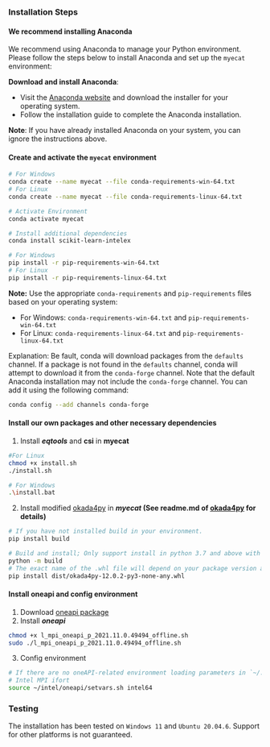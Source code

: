 ### Installation Steps

#### We recommend installing Anaconda

We recommend using Anaconda to manage your Python environment. Please follow the steps below to install Anaconda and set up the `myecat` environment:

**Download and install Anaconda**:

- Visit the [Anaconda website](https://www.anaconda.com/products/distribution) and download the installer for your operating system.
- Follow the installation guide to complete the Anaconda installation.

**Note**: If you have already installed Anaconda on your system, you can ignore the instructions above.

#### Create and activate the `myecat` environment

```bash
# For Windows
conda create --name myecat --file conda-requirements-win-64.txt
# For Linux
conda create --name myecat --file conda-requirements-linux-64.txt

# Activate Environment
conda activate myecat

# Install additional dependencies
conda install scikit-learn-intelex

# For Windows
pip install -r pip-requirements-win-64.txt
# For Linux
pip install -r pip-requirements-linux-64.txt
```

**Note:** Use the appropriate `conda-requirements` and `pip-requirements` files based on your operating system:

* For Windows: `conda-requirements-win-64.txt` and `pip-requirements-win-64.txt`
* For Linux: `conda-requirements-linux-64.txt` and `pip-requirements-linux-64.txt`

Explanation: Be fault, conda will download packages from the `defaults` channel. If a package is not found in the `defaults` channel, conda will attempt to download it from the `conda-forge` channel. Note that the default Anaconda installation may not include the `conda-forge` channel. You can add it using the following command:

```bash
conda config --add channels conda-forge
```

#### Install our own packages and other necessary dependencies

1. Install ***eqtools*** and **csi** in **myecat**

```bash
#For Linux
chmod +x install.sh
./install.sh

# For Windows
.\install.bat
```

2. Install modified [okada4py](https://github.com/kefuhe/okada4py) in ***myecat* (See readme.md of [okada4py](https://github.com/kefuhe/okada4py) for details)**

```bash
# If you have not installed build in your environment.
pip install build

# Build and install; Only support install in python 3.7 and above with this way
python -m build
# The exact name of the .whl file will depend on your package version and Python version
pip install dist/okada4py-12.0.2-py3-none-any.whl
```

#### Install oneapi and config environment

1. Download [oneapi package](https://www.intel.com/content/www/us/en/developer/tools/oneapi/mpi-library-download.html?operatingsystem=linux&mpi-linux=offline)
2. Install ***oneapi***

```bash
chmod +x l_mpi_oneapi_p_2021.11.0.49494_offline.sh
sudo ./l_mpi_oneapi_p_2021.11.0.49494_offline.sh
```

3. Config environment

```bash
# If there are no oneAPI-related environment loading parameters in `~/.bashrc`, please add them manually.
# Intel MPI ifort
source ~/intel/oneapi/setvars.sh intel64
```

### Testing

The installation has been tested on `Windows 11` and `Ubuntu 20.04.6`. Support for other platforms is not guaranteed.
